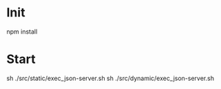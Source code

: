 # Init
npm install

# Start
sh ./src/static/exec_json-server.sh
sh ./src/dynamic/exec_json-server.sh
